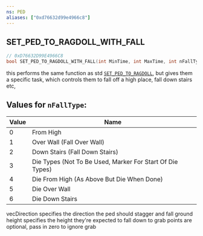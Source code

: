 ```yaml
---
ns: PED
aliases: ["0xd76632d99e4966c8"]
---
```

## SET_PED_TO_RAGDOLL_WITH_FALL

```c
// 0xD76632D99E4966C8
bool SET_PED_TO_RAGDOLL_WITH_FALL(int MinTime, int MaxTime, int nFallType, Vector3 vecDirection, float fGroundHeight, Vector3 vecGrab1, Vector3 vecGrab2);
```

this performs the same function as std [`SET_PED_TO_RAGDOLL`](#_0xAE99FB955581844A), but gives them a specific task, which controls them to fall off a high place, fall down stairs etc,

## Values for `nFallType`:
| Value | Name |
| --- | --- |
| 0 | From High |
| 1 | Over Wall (Fall Over Wall) |
| 2 | Down Stairs (Fall Down Stairs) |
| 3 | Die Types (Not To Be Used, Marker For Start Of Die Types) |
| 4 | Die From High (As Above But Die When Done) |
| 5 | Die Over Wall |
| 6 | Die Down Stairs |


vecDirection specifies the direction the ped should stagger and fall ground height specifies the height they're expected to fall down to grab points are optional, pass in zero to ignore grab

